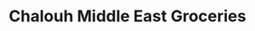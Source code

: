 ---
title: "Chalouh Middle East Groceries"
url: /brooklyn/chalouh-middle-east-groceries/
shop: Lebensmittel
---